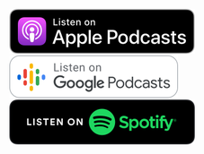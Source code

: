 [![Apple Podcasts](/assets/img/listen/US_UK_Apple_Podcasts_Listen_Badge_RGB.svg)](https://podcasts.apple.com/us/genre/podcasts-religion/id1532)
[![Google Podcasts](/assets/img/listen/EN_Google_Podcasts_Badge.svg)](https://podcasts.google.com/)
[![Spotify](/assets/img/listen/spotify-podcast-badge-blk-grn-165x40.svg)](https://open.spotify.com/genre/podcasts-web)
